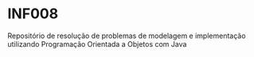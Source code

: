 # INF008
Repositório de resolução de problemas de modelagem e implementação utilizando Programação Orientada a Objetos com Java

